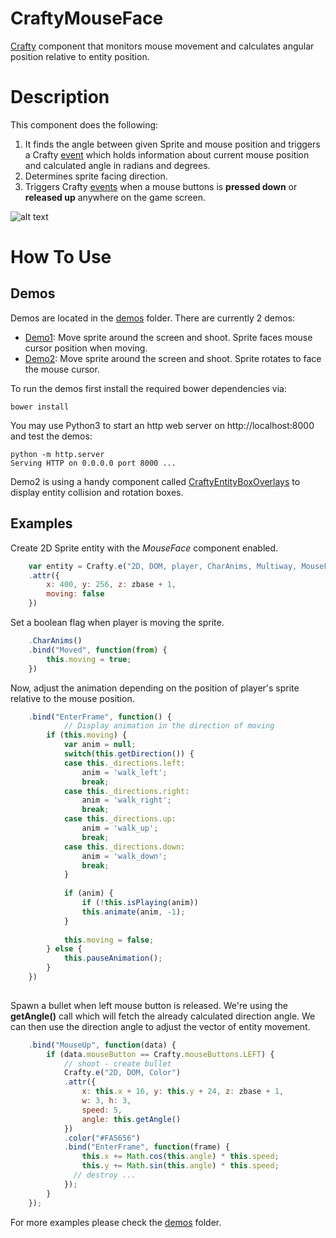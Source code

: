 CraftyMouseFace
===============

[Crafty](http://craftyjs.com/) component that monitors mouse movement and calculates angular position relative to entity position.

# Description

This component does the following:

  1. It finds the angle between given Sprite and mouse position and triggers a Crafty [event](http://craftyjs.com/api/Crafty-trigger.html) which holds information about current mouse position and calculated angle in radians and degrees.
  2. Determines sprite facing direction.
  3. Triggers Crafty [events](http://craftyjs.com/api/Crafty-trigger.html) when a mouse buttons is **pressed down** or **released up** anywhere on the game screen.

![alt text](http://i28.tinypic.com/2llj7e8.png "2D coordinates")

# How To Use

## Demos

Demos are located in the [demos](demos) folder. There are currently 2 demos:
  * [Demo1](demos/demo1.js): Move sprite around the screen and shoot. Sprite faces mouse cursor position when moving.
  * [Demo2](demos/demo2.js): Move sprite around the screen and shoot. Sprite rotates to face the mouse cursor.

To run the demos first install the required bower dependencies via:

    bower install

You may use Python3 to start an http web server on http://localhost:8000 and test the demos:

    python -m http.server
    Serving HTTP on 0.0.0.0 port 8000 ...

Demo2 is using a handy component called [CraftyEntityBoxOverlays](https://github.com/towbi/CraftyEntityBoxOverlays) to display entity collision and rotation boxes.

## Examples

Create 2D Sprite entity with the *MouseFace* component enabled.

```javascript
    var entity = Crafty.e("2D, DOM, player, CharAnims, Multiway, MouseFace")
    .attr({
        x: 400, y: 256, z: zbase + 1,
        moving: false
    })
```

Set a boolean flag when player is moving the sprite.

```javascript
    .CharAnims()
    .bind("Moved", function(from) {
        this.moving = true;
    })
```

Now, adjust the animation depending on the position of player's sprite relative to the mouse position.

```javascript
    .bind("EnterFrame", function() {
            // Display animation in the direction of moving
        if (this.moving) {
            var anim = null;
            switch(this.getDirection()) {
            case this._directions.left:
                anim = 'walk_left';
                break;
            case this._directions.right:
                anim = 'walk_right';
                break;
            case this._directions.up:
                anim = 'walk_up';
                break;
            case this._directions.down:
                anim = 'walk_down';
                break;              
            }
                
            if (anim) {
                if (!this.isPlaying(anim))
                this.animate(anim, -1); 
            }    
            
            this.moving = false;
        } else {
            this.pauseAnimation();
        } 
    })
      
```

Spawn a bullet when left mouse button is released. We're using the **getAngle()** call which will fetch the already calculated direction angle. We can then use the direction angle to adjust the vector of entity movement.

```javascript
    .bind("MouseUp", function(data) {
        if (data.mouseButton == Crafty.mouseButtons.LEFT) {
            // shoot - create bullet
            Crafty.e("2D, DOM, Color")
            .attr({
                x: this.x + 16, y: this.y + 24, z: zbase + 1,
                w: 3, h: 3,
                speed: 5,
                angle: this.getAngle()
            })
            .color("#FA5656")
            .bind("EnterFrame", function(frame) {
                this.x += Math.cos(this.angle) * this.speed;
                this.y += Math.sin(this.angle) * this.speed;
              // destroy ...
            });
        }
    });
```

For more examples please check the [demos](demos/) folder.
